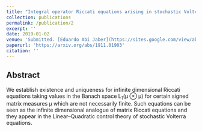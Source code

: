 ```yaml
---
title: "Integral operator Riccati equations arising in stochastic Volterra control problems"
collection: publications
permalink: /publication/2
excerpt: ''
date: 2019-01-02
venue: 'Submitted. [Eduardo Abi Jaber](https://sites.google.com/view/abijabereduardo/) and [Huyên Pham](https://sites.google.com/site/phamxuanhuyen/)'
paperurl: 'https://arxiv.org/abs/1911.01903'
citation: ''
---
```


## Abstract

We establish existence and uniqueness for infinite dimensional Riccati equations
taking values in the Banach space L<sub>1</sub>(µ ⊗ µ) for certain signed matrix measures µ
which are not necessarily finite. Such equations can be seen as the infinite dimensional
analogue of matrix Riccati equations and they appear in the Linear–Quadratic control
theory of stochastic Volterra equations.
